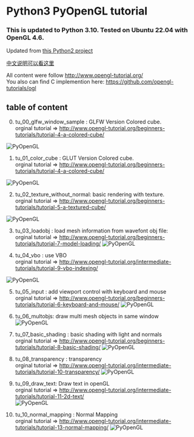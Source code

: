 # Python3 PyOpenGL tutorial

### This is updated to Python 3.10.  Tested on Ubuntu 22.04 with OpenGL 4.6.

Updated from [this Python2 project](https://github.com/jcteng/python-opengl-tutorial)

[中文说明可以看这里](cn_readme.md)  

All content were follow http://www.opengl-tutorial.org/  
You also can find C implemention here: https://github.com/opengl-tutorials/ogl 

## table of content
0.  tu_00_glfw_window_sample : GLFW Version Colored cube.  
orginal tutorial => http://www.opengl-tutorial.org/beginners-tutorials/tutorial-4-a-colored-cube/  

![PyOpenGL](doc/screenshots/tu00.png)  

1.  tu_01_color_cube : GLUT Version Colored cube.  
orginal tutorial => http://www.opengl-tutorial.org/beginners-tutorials/tutorial-4-a-colored-cube/

![PyOpenGL](doc/screenshots/tu01.png)  

2.  tu_02_texture_without_normal: basic rendering with texture.  
orginal tutorial => http://www.opengl-tutorial.org/beginners-tutorials/tutorial-5-a-textured-cube/

![PyOpenGL](doc/screenshots/tu02.png)  

3. tu_03_loadobj : load mesh information from wavefont obj file:  
orginal tutorial => http://www.opengl-tutorial.org/beginners-tutorials/tutorial-7-model-loading/
![PyOpenGL](doc/screenshots/tu03.png)  

4. tu_04_vbo : use VBO   
orginal tutorial => http://www.opengl-tutorial.org/intermediate-tutorials/tutorial-9-vbo-indexing/  

![PyOpenGL](doc/screenshots/tu04.png)  

5. tu_05_input : add viewport control with keyboard and mouse  
orginal tutorial => http://www.opengl-tutorial.org/beginners-tutorials/tutorial-6-keyboard-and-mouse/
![PyOpenGL](doc/screenshots/tu05.png)  

6. tu_06_multobjs: draw multi mesh objects in same window  
![PyOpenGL](doc/screenshots/tu06.png)  

7. tu_07_basic_shading : basic shading with light and normals  
orginal tutorial => http://www.opengl-tutorial.org/beginners-tutorials/tutorial-8-basic-shading/
![PyOpenGL](doc/screenshots/tu07.png)  

8. tu_08_transparency : transparency  
orginal tutorial => http://www.opengl-tutorial.org/intermediate-tutorials/tutorial-10-transparency/ 
![PyOpenGL](doc/screenshots/tu08.png)  

9. tu_09_draw_text: Draw text in openGL  
orginal tutorial => http://www.opengl-tutorial.org/intermediate-tutorials/tutorial-11-2d-text/  
![PyOpenGL](doc/screenshots/tu09.png)  

10. tu_10_normal_mapping : Normal Mapping  
orginal tutorial =>  http://www.opengl-tutorial.org/intermediate-tutorials/tutorial-13-normal-mapping/
![PyOpenGL](doc/screenshots/tu10.png)  



